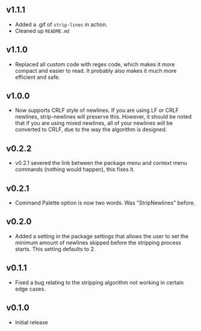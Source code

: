## v1.1.1

- Added a .gif of `strip-lines` in action.
- Cleaned up `README.md`

## v1.1.0

- Replaced all custom code with regex code, which makes it more compact and easier to read.  It probably also makes it much more efficient and safe.

## v1.0.0

- Now supports CRLF style of newlines.  If you are using LF or CRLF newlines, strip-newlines will preserve this.  However, it should be noted that if you are using mixed newlines, all of your newlines will be converted to CRLF, due to the way the algorithm is designed.

## v0.2.2

- v0.2.1 severed the link between the package menu and context menu commands (nothing would happen), this fixes it.

## v0.2.1

- Command Palette option is now two words.  Was "StripNewlines" before.

## v0.2.0

- Added a setting in the package settings that allows the user to set the minimum amount of newlines skipped before the stripping process starts.  This setting defaults to 2.

## v0.1.1

- Fixed a bug relating to the stripping algorithm not working in certain edge cases.

## v0.1.0

- Initial release
